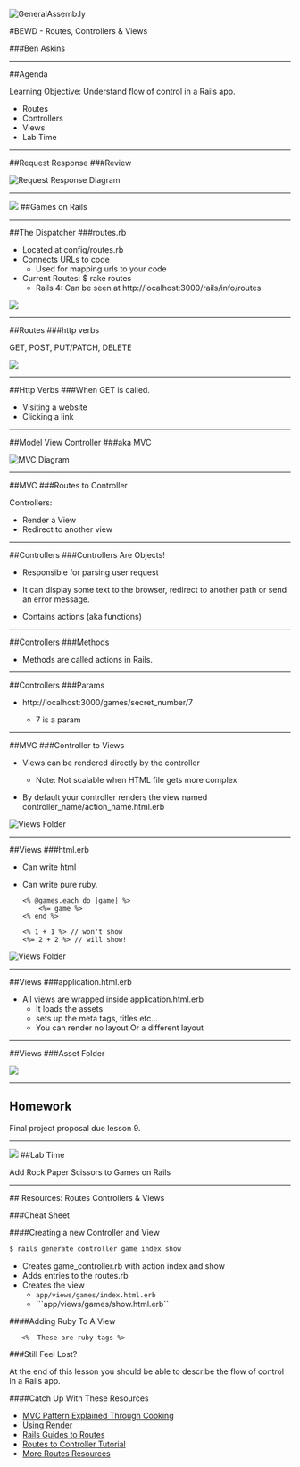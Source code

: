 ![GeneralAssemb.ly](https://github.com/generalassembly/ga-ruby-on-rails-for-devs/raw/master/images/ga.png "GeneralAssemb.ly")

#BEWD - Routes, Controllers & Views

###Ben Askins

---


##Agenda

Learning Objective: Understand flow of control in a Rails app.

*	Routes
*	Controllers
*	Views
*	Lab Time

---


##Request Response
###Review

![Request Response Diagram](../../assets/rails/response_request.png)


---


<img id ='icon' src="../../assets/ICL_icons/Code_along_icon_md.png">
##Games on Rails

---


##The Dispatcher
###routes.rb

*	Located at config/routes.rb*	Connects URLs to code	* Used for mapping urls to your code*	Current Routes: $ rake routes	*	Rails 4: Can be seen at http://localhost:3000/rails/info/routes

![](../../assets/rails/routes.png)

---


##Routes
###http verbs

GET, POST, PUT/PATCH, DELETE

![](../../assets/rails/http_verb.png)

---


##Http Verbs
###When GET is called.

*	Visiting a website
*	Clicking a link

---


##Model View Controller
###aka MVC

![MVC Diagram](../../assets/rails/mvc_diagram.png)

---


##MVC
###Routes to Controller

Controllers: 

*	Render a View*	Redirect to another view

---


##Controllers
###Controllers Are Objects!

*	Responsible for parsing user request*	It can display some text to the browser, redirect to another path or send an error message.*	Contains actions (aka functions)


---


##Controllers
###Methods

*	Methods are called actions in Rails.


---


##Controllers
###Params

*	http://localhost:3000/games/secret_number/7
	*	7 is a param	

---


##MVC
###Controller to Views

*	Views can be rendered directly by the controller	*	Note: Not scalable when HTML file gets more complex*	By default your controller renders the view named controller_name/action_name.html.erb


![Views Folder](../../assets/rails/views.png)

---

##Views
###html.erb

*	Can write html
*	Can write pure ruby.

		<% @games.each do |game| %>
			<%= game %>
		<% end %>
		
		<% 1 + 1 %> // won't show
		<%= 2 + 2 %> // will show!


![Views Folder](../../assets/rails/views.png)

---


##Views
###application.html.erb

*	All views are wrapped inside application.html.erb	*	It loads the assets	*	sets up the meta tags, titles etc...	*	You can render no layout Or a different layout

---


##Views
###Asset Folder

![](../../assets/rails/app_assets.png)

---

## Homework

Final project proposal due lesson 9.

---


<img id ='icon' src="../../assets/ICL_icons/Exercise_icon_md.png">
##Lab Time

Add Rock Paper Scissors to Games on Rails

---

<div id="resources">
## Resources: Routes Controllers & Views

###Cheat Sheet

####Creating a new Controller and View

```bash
$ rails generate controller game index show
```
*	Creates game_controller.rb with action index and show*	Adds entries to the routes.rb*	Creates the view 
	*	```app/views/games/index.html.erb```  
	*	```app/views/games/show.html.erb``

####Adding Ruby To A View

 ```erb
 	<%  These are ruby tags %>
 ```

###Still Feel Lost? 

At the end of this lesson you should be able to describe the flow of control in a Rails app.

####Catch Up With These Resources

*	[MVC Pattern Explained Through Cooking](http://www.rubybacon.com/mvc-pattern-explained/)
*	[Using Render](http://edgeguides.rubyonrails.org/layouts_and_rendering.html#using-render)
*	[Rails Guides to Routes](http://edgeguides.rubyonrails.org/routing.html)
*	[Routes to Controller Tutorial](http://darynholmes.wordpress.com/2008/03/15/beginners-tutorial-routing-in-rails-20-with-rest-part-1-of-n/)
*	[More Routes Resources](http://everydayrails.com/2010/07/18/understanding-rest-and-routes.html)
